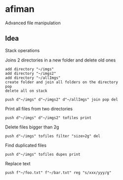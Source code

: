 # afiman
Advanced file manipulation

## Idea

Stack operations

Joins 2 directories in a new folder and delete old ones

```
add directory "~/imgs"
add directory "~/imgs2"
add directory "~/allImgs"
create folder and join all folders on the directory 
pop
delete all on stack

push d"~/imgs" d"~/imgs2" d"~/allImgs" join pop del
```

Print all files from two directories

```
push d"~/imgs" d"~/imgs2" tofiles print
```

Delete files bigger than 2g


```
push d"~/imgs" tofiles filter "size>2g" del
```

Find duplicated files

```
push d"~/imgs" tofiles dupes print
```

Replace text

```
push f"~/foo.txt" f"~/bar.txt" reg "s/xxx/yyy/g"
```



